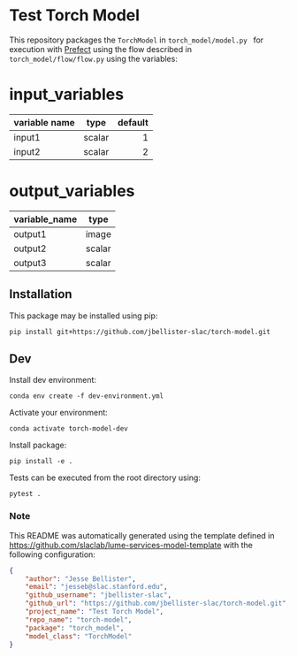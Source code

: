 # Test Torch Model

This repository packages the `TorchModel` in `torch_model/model.py ` for execution with [Prefect](https://docs.prefect.io/) using the flow described in `torch_model/flow/flow.py` using the variables:

<!--- The input and output variable tables are replaced when generating the project in template/hooks/post_gen_project.py-->
# input_variables
|variable name| type |default|
|-------------|------|------:|
|input1       |scalar|      1|
|input2       |scalar|      2|


# output_variables
|variable_name| type |
|-------------|------|
|output1      |image |
|output2      |scalar|
|output3      |scalar|



## Installation

This package may be installed using pip:
```
pip install git+https://github.com/jbellister-slac/torch-model.git
```


## Dev

Install dev environment:
```
conda env create -f dev-environment.yml
```

Activate your environment:
```
conda activate torch-model-dev
```

Install package:
```
pip install -e .
```

Tests can be executed from the root directory using:
```
pytest .
```

### Note
This README was automatically generated using the template defined in https://github.com/slaclab/lume-services-model-template with the following configuration:

```json
{
    "author": "Jesse Bellister",
    "email": "jesseb@slac.stanford.edu",
    "github_username": "jbellister-slac",
    "github_url": "https://github.com/jbellister-slac/torch-model.git",
    "project_name": "Test Torch Model", 
    "repo_name": "torch-model", 
    "package": "torch_model",
    "model_class": "TorchModel"
}
```
